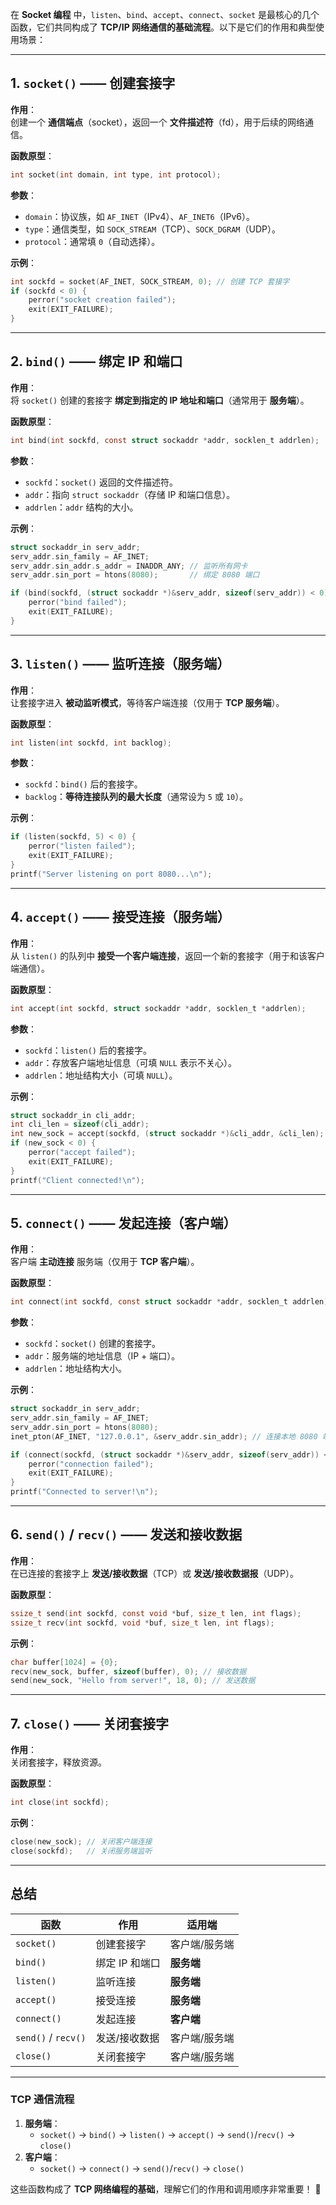 在 **Socket 编程** 中，`listen`、`bind`、`accept`、`connect`、`socket` 是最核心的几个函数，它们共同构成了 **TCP/IP 网络通信的基础流程**。以下是它们的作用和典型使用场景：

---

## **1. `socket()` —— 创建套接字**
**作用**：  
创建一个 **通信端点**（socket），返回一个 **文件描述符**（fd），用于后续的网络通信。  

**函数原型**：
```c
int socket(int domain, int type, int protocol);
```
**参数**：
- `domain`：协议族，如 `AF_INET`（IPv4）、`AF_INET6`（IPv6）。
- `type`：通信类型，如 `SOCK_STREAM`（TCP）、`SOCK_DGRAM`（UDP）。
- `protocol`：通常填 `0`（自动选择）。

**示例**：
```c
int sockfd = socket(AF_INET, SOCK_STREAM, 0); // 创建 TCP 套接字
if (sockfd < 0) {
    perror("socket creation failed");
    exit(EXIT_FAILURE);
}
```

---

## **2. `bind()` —— 绑定 IP 和端口**
**作用**：  
将 `socket()` 创建的套接字 **绑定到指定的 IP 地址和端口**（通常用于 **服务端**）。

**函数原型**：
```c
int bind(int sockfd, const struct sockaddr *addr, socklen_t addrlen);
```
**参数**：
- `sockfd`：`socket()` 返回的文件描述符。
- `addr`：指向 `struct sockaddr`（存储 IP 和端口信息）。
- `addrlen`：`addr` 结构的大小。

**示例**：
```c
struct sockaddr_in serv_addr;
serv_addr.sin_family = AF_INET;
serv_addr.sin_addr.s_addr = INADDR_ANY; // 监听所有网卡
serv_addr.sin_port = htons(8080);       // 绑定 8080 端口

if (bind(sockfd, (struct sockaddr *)&serv_addr, sizeof(serv_addr)) < 0) {
    perror("bind failed");
    exit(EXIT_FAILURE);
}
```

---

## **3. `listen()` —— 监听连接（服务端）**
**作用**：  
让套接字进入 **被动监听模式**，等待客户端连接（仅用于 **TCP 服务端**）。

**函数原型**：
```c
int listen(int sockfd, int backlog);
```
**参数**：
- `sockfd`：`bind()` 后的套接字。
- `backlog`：**等待连接队列的最大长度**（通常设为 `5` 或 `10`）。

**示例**：
```c
if (listen(sockfd, 5) < 0) {
    perror("listen failed");
    exit(EXIT_FAILURE);
}
printf("Server listening on port 8080...\n");
```

---

## **4. `accept()` —— 接受连接（服务端）**
**作用**：  
从 `listen()` 的队列中 **接受一个客户端连接**，返回一个新的套接字（用于和该客户端通信）。

**函数原型**：
```c
int accept(int sockfd, struct sockaddr *addr, socklen_t *addrlen);
```
**参数**：
- `sockfd`：`listen()` 后的套接字。
- `addr`：存放客户端地址信息（可填 `NULL` 表示不关心）。
- `addrlen`：地址结构大小（可填 `NULL`）。

**示例**：
```c
struct sockaddr_in cli_addr;
int cli_len = sizeof(cli_addr);
int new_sock = accept(sockfd, (struct sockaddr *)&cli_addr, &cli_len);
if (new_sock < 0) {
    perror("accept failed");
    exit(EXIT_FAILURE);
}
printf("Client connected!\n");
```

---

## **5. `connect()` —— 发起连接（客户端）**
**作用**：  
客户端 **主动连接** 服务端（仅用于 **TCP 客户端**）。

**函数原型**：
```c
int connect(int sockfd, const struct sockaddr *addr, socklen_t addrlen);
```
**参数**：
- `sockfd`：`socket()` 创建的套接字。
- `addr`：服务端的地址信息（IP + 端口）。
- `addrlen`：地址结构大小。

**示例**：
```c
struct sockaddr_in serv_addr;
serv_addr.sin_family = AF_INET;
serv_addr.sin_port = htons(8080);
inet_pton(AF_INET, "127.0.0.1", &serv_addr.sin_addr); // 连接本地 8080 端口

if (connect(sockfd, (struct sockaddr *)&serv_addr, sizeof(serv_addr)) < 0) {
    perror("connection failed");
    exit(EXIT_FAILURE);
}
printf("Connected to server!\n");
```

---

## **6. `send()` / `recv()` —— 发送和接收数据**
**作用**：  
在已连接的套接字上 **发送/接收数据**（TCP）或 **发送/接收数据报**（UDP）。

**函数原型**：
```c
ssize_t send(int sockfd, const void *buf, size_t len, int flags);
ssize_t recv(int sockfd, void *buf, size_t len, int flags);
```
**示例**：
```c
char buffer[1024] = {0};
recv(new_sock, buffer, sizeof(buffer), 0); // 接收数据
send(new_sock, "Hello from server!", 18, 0); // 发送数据
```

---

## **7. `close()` —— 关闭套接字**
**作用**：  
关闭套接字，释放资源。

**函数原型**：
```c
int close(int sockfd);
```
**示例**：
```c
close(new_sock); // 关闭客户端连接
close(sockfd);   // 关闭服务端监听
```

---

## **总结**
| 函数 | 作用 | 适用端 |
|------|------|--------|
| `socket()` | 创建套接字 | 客户端/服务端 |
| `bind()` | 绑定 IP 和端口 | **服务端** |
| `listen()` | 监听连接 | **服务端** |
| `accept()` | 接受连接 | **服务端** |
| `connect()` | 发起连接 | **客户端** |
| `send()` / `recv()` | 发送/接收数据 | 客户端/服务端 |
| `close()` | 关闭套接字 | 客户端/服务端 |

---

### **TCP 通信流程**
1. **服务端**：
   - `socket()` → `bind()` → `listen()` → `accept()` → `send()`/`recv()` → `close()`
2. **客户端**：
   - `socket()` → `connect()` → `send()`/`recv()` → `close()`

这些函数构成了 **TCP 网络编程的基础**，理解它们的作用和调用顺序非常重要！ 🚀